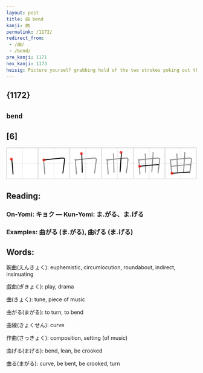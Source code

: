 ```yaml
---
layout: post
title: 曲 bend
kanji: 曲
permalink: /1172/
redirect_from:
 - /曲/
 - /bend/
pre_kanji: 1171
nex_kanji: 1173
heisig: Picture yourself grabbing hold of the two strokes poking out the top of the kanji and wrenching them apart, thus giving the sense of <b>bend</b>. If you think of them as deriving from the element for <i>brains</i> beneath (of course, the middle stroke has been reduplicated and pulled out to where it can be grabbed hold of), you can associate the key word with <b>bending</b> someone's mind to your own point of view.
---
```


## {1172}

## `bend`

## [6]

<div class="stroke"><img src="../images/E69BB2.png" /></div>

## Reading:

### On-Yomi: キョク &mdash; Kun-Yomi: ま.がる、ま.げる

### Examples: 曲がる (ま.がる), 曲げる (ま.げる)

## Words:

婉曲(えんきょく): euphemistic, circumlocution, roundabout, indirect, insinuating

戯曲(ぎきょく): play, drama

曲(きょく): tune, piece of music

曲がる(まがる): to turn, to bend

曲線(きょくせん): curve

作曲(さっきょく): composition, setting (of music)

曲げる(まげる): bend, lean, be crooked

曲る(まがる): curve, be bent, be crooked, turn
